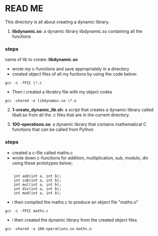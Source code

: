 # READ ME

This directory is all about creating a dynamic library.

1. **libdynamic.so**: a dynamic library libdynamic.so containing all the functions

### steps
name of lib to create: **libdynamic.so**

- wrote my c-functions and save appropriately in a directory
- created object files of all my fuctions by using the code below:
<pre><code>gcc -c -fPIC \*.c</pre></code>

- Then i created a librabry file with my object codes
<pre><code>gcc -shared -o libdynamic.so \*.o</pre></code>

2. **1-create_dynamic_lib.sh**: a script that creates a dynamic library called liball.so from all the .c files that are in the current directory.

3. **100-operations.so**: a dynamic library that contains mathematical C functions that can be called from Python

### steps
- created a c-file called maths.c
- wrote down c-functions for addition, multiplication, sub, modulo, div using these prototypes below;
<pre><code>
    int add(int a, int b);
    int sub(int a, int b);
    int mul(int a, int b);
    int div(int a, int b);
    int mod(int a, int b);
</pre></code>

- i then compiled the maths.c to produce an object file "maths.o"
<pre><code>gcc -c -fPIC maths.c</pre></code>

- i then created the dynamic library from the created object files
<pre><code>gcc -shared -o 100-operations.so maths.o</pre></code>

